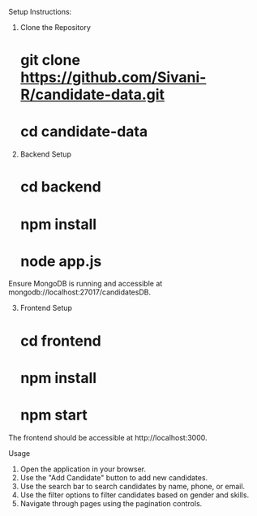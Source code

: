 Setup Instructions: 
1) Clone the Repository
   # git clone https://github.com/Sivani-R/candidate-data.git
   # cd candidate-data
   
3) Backend Setup
   # cd backend
   # npm install
   # node app.js
Ensure MongoDB is running and accessible at mongodb://localhost:27017/candidatesDB.

3) Frontend Setup
   # cd frontend
   # npm install
   # npm start
The frontend should be accessible at http://localhost:3000.

Usage
  1. Open the application in your browser.
  2. Use the "Add Candidate" button to add new candidates.
  3. Use the search bar to search candidates by name, phone, or email.
  4. Use the filter options to filter candidates based on gender and skills.
  5. Navigate through pages using the pagination controls.
